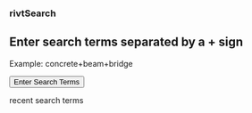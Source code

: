 ### rivtSearch

## Enter search terms separated by a + sign

Example: concrete+beam+bridge

<button id="bgnBtn" onclick="searchRivt()">Enter Search Terms</button>

recent search terms
<p id="output"></p>


<script> function searchRivt(){var terms = prompt("search terms");document.getElementById('output').innerHTML = name;URL = `https://github.com/search?q=rivt+${terms}+in%3Areadme`;window.open(URL,'_blank')}</script>